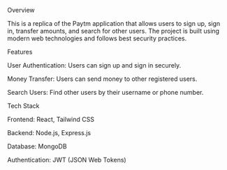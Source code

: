 Overview

This is a replica of the Paytm application that allows users to sign up, sign in, transfer amounts, and search for other users. The project is built using modern web technologies and follows best security practices.

Features

User Authentication: Users can sign up and sign in securely.

Money Transfer: Users can send money to other registered users.

Search Users: Find other users by their username or phone number.



Tech Stack

Frontend: React, Tailwind CSS

Backend: Node.js, Express.js

Database: MongoDB

Authentication: JWT (JSON Web Tokens)